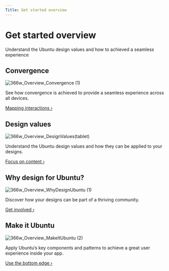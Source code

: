```yaml
---
Title: Get started overview
---
```


# Get started overview


Understand the Ubuntu design values and how to achieved a seamless experience


## Convergence
![366w_Overview_Convergence (1)](https://assets.ubuntu.com/v1/c0d4a6e3-366w_Overview_Convergence-1.png)


See how convergence is achieved to provide a seamless experience across all devices.


[Mapping interactions ›](/apps/design/get-started/convergence)


## Design values
![366w_Overview_DesignValues(tablet)](https://assets.ubuntu.com/v1/26e0b30d-366w_Overview_DesignValuestablet.png)


Understand the Ubuntu design values and how they can be applied to your designs.


[Focus on content ›](/apps/design/get-started/design-values)


## Why design for Ubuntu?
![366w_Overview_WhyDesignUbuntu (1)](https://assets.ubuntu.com/v1/cd978d76-366w_Overview_WhyDesignUbuntu-1.png)


Discover how your designs can be part of a thriving community.


[Get involved ›](/apps/design/get-started/why-design-for-ubuntu)


## Make it Ubuntu
![366w_Overview_MakeItUbuntu (2)](https://assets.ubuntu.com/v1/b27d45cd-366w_Overview_MakeItUbuntu-2.png)


Apply Ubuntu’s key components and patterns to achieve a great user experience inside your app.


[Use the bottom edge ›](/apps/design/get-started/make-it-ubuntu)


